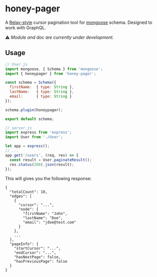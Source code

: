 # honey-pager
A [Relay-style](https://facebook.github.io/relay/graphql/connections.htm) cursor pagination tool for [mongoose](https://github.com/Automattic/mongoose) schema. Designed to work with GraphQL.

:warning: _Module and doc are currently under development._

## Usage

```javascript
// User.js
import mongoose, { Schema } from 'mongoose';
import { honeypager } from 'honey-pager';

const schema = Schema({
  firstName:  { type: String },
  lastName:   { type: String },
  email:      { type: String }
});

schema.plugin(honeypager);

export default schema;
```

```javascript
// server.js
import express from 'express';
import User from './User';

let app = express();
// ...
app.get('/users', (req, res) => {
  const result = User.paginateResult();
  res.status(200).json(result);
});
```
This will gives you the following response:
```
{
  "totalCount": 10,
  "edges": [
    {
      "cursor": "...",
      "node": {
        "firstName": "John",
        "lastName": "Doe",
        "email": "jdoe@test.com"
      }
    },
    ...
  ],
  "pageInfo": {
    "startCursor": "...",
    "endCursor": "...",
    "hasNextPage": false,
    "hasPreviousPage": false
  }
}
```
